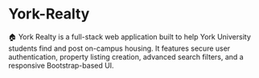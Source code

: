 # York-Realty
🏠 York Realty is a full-stack web application built to help York University students find and post on-campus housing. It features secure user authentication, property listing creation, advanced search filters, and a responsive Bootstrap-based UI.
